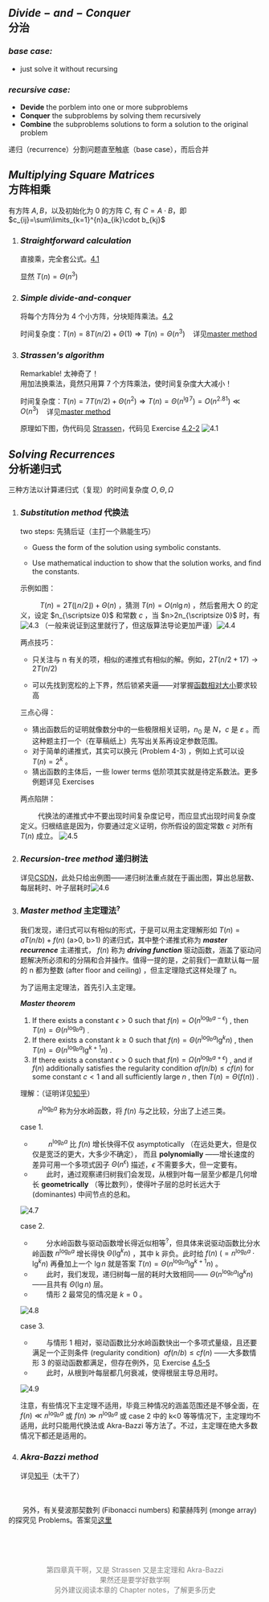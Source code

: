 ## $Divide-and-Conquer$ <br>分治

### _base case:_

- just solve it without recursing

### _recursive case:_

- **Devide** the porblem into one or more subproblems <br>
- **Conquer** the subproblems by solving them recursively <br>
- **Combine** the subproblems solutions to form a solution to the original problem <br>

递归（recurrence）分割问题直至触底（base case），而后合并

## $Multiplying~Square~Matrices$ <br>方阵相乘

有方阵 $A, B$，以及初始化为 0 的方阵 $C$, 有 $C=A\cdot B$，即 $c_{ij}=\sum\limits_{k=1}^{n}a_{ik}\cdot b_{kj}$

1. ### _Straightforward calculation_

   直接乘，完全套公式。[4.1](../code/Chapter4/Text/4.1.1_matrixMultiply.c)

   显然 $T(n)=\Theta(n^3)$

2. ### _Simple divide-and-conquer_

   将每个方阵分为 4 个小方阵，分块矩阵乘法。[4.2](../code/Chapter4/Text/4.1.2_matrixMultiplyRecursive.c)

   时间复杂度：$T(n)=8T(n/2)+\Theta(1) \Longrightarrow   T(n)=\Theta(n^3)~~~$ 详见[master method](#mst)

3. ### _Strassen's algorithm_

   Remarkable! 太神奇了！<br>用加法换乘法，竟然只用算 7 个方阵乘法，使时间复杂度大大减小！

   时间复杂度：$T(n)=7T(n/2)+\Theta(n^2) \Longrightarrow T(n)=\Theta(n^{\lg 7})=O(n^{2.81}) \ll O(n^3)~~~$ 详见[master method](#mst)

   原理如下图，伪代码见 [Strassen](../imgs/Ch4/4.2.png)，代码见 Exercise [4.2-2](../code/Chapter4/Exercises/4.2-2.c)
   ![4.1](../imgs/Ch4/4.1.png)

## $Solving~Recurrences$ <br>分析递归式

三种方法以计算递归式（复现）的时间复杂度 $O,\Theta,\Omega$

1.  ### _Substitution method_ 代换法

    two steps: 先猜后证（主打一个熟能生巧）

    - Guess the form of the solution using symbolic constants.

    - Use mathematical induction to show that the solution works, and find the constants.

    示例如图：

    &#8195;&#8195;&#8194; $T(n)=2T(\lfloor n/2\rfloor)+\Theta(n)$ ，猜测 $T(n)=O(n\lg n)$ ，然后套用大 O 的定义，设定 $n_{\scriptsize 0}$ 和常数 $c$ ，当 $n>2n_{\scriptsize 0}$ 时，有 ![4.3](../imgs/Ch4/4.3.png) （一般来说证到这里就行了，但这版算法导论更加严谨）![4.4](../imgs/Ch4/4.4.png)

    两点技巧：

    - 只关注与 n 有关的项，相似的递推式有相似的解。例如，$2T(n/2+17)\to 2T(n/2)$

    - 可以先找到宽松的上下界，然后锁紧夹逼——对掌握[函数相对大小](../code/Chapter3/Problems/3-3.md)要求较高

    三点心得：

    - 猜出函数后的证明就像数分中的一些极限相关证明，$n_{\scriptscriptstyle 0}$ 是 $N$，$c$ 是 $\varepsilon$ 。而这种题主打一个（在草稿纸上）先写出关系再设定参数范围。
    - 对于简单的递推式，其实可以换元 (Problem 4-3) ，例如上式可以设 $T(n)=2^k$ 。
    - 猜出函数的主体后，一些 lower terms 低阶项其实就是待定系数法。更多例题详见 Exercises

    两点陷阱：

    &#8195;&#8195;&#8194;代换法的递推式中不要出现时间复杂度记号，而应显式出现时间复杂度定义。归根结底是因为，你要通过定义证明，你所假设的固定常数 $c$ 对所有 $T(n)$ 成立。
    ![4.5](../imgs/Ch4/4.5.png)

2.  ### _Recursion-tree method_ 递归树法

    详见[CSDN](https://blog.csdn.net/yangtzhou/article/details/105339108)，此处只给出例图——递归树法重点就在于画出图，算出总层数、每层耗时、叶子层耗时![4.6](../imgs/Ch4/4.6.png)

3.  ### _Master method_ 主定理法$^?$ <span id=mst></span>

    我们发现，递归式可以有相似的形式，于是可以用主定理解形如 $T(n)=aT(n/b)+f(n)$ (a>0, b>1) 的递归式，其中整个递推式称为 **_master recurrence_** 主递推式， $f(n)$ 称为 _**driving function**_ 驱动函数，涵盖了驱动问题解决所必须和的分隔和合并操作。值得一提的是，之前我们一直默认每一层的 n 都为整数 (after floor and ceiling) ，但主定理隐式这样处理了 n。

    为了运用主定理法，首先引入主定理。

    **_Master theorem_**

    1. If there exists a constant $\epsilon>0$ such that $f(n)=O\left(n^{\log _{b} a-\epsilon}\right)$ , then $T(n)= \Theta\left(n^{\log _{b} a}\right)$ .
    2. If there exists a constant $k \geqslant 0$ such that $f(n)=\Theta\left(n^{\log _{b} a} \lg ^{k} n\right)$ , then $T(n)= \Theta\left(n^{\log _{b} a} \lg ^{k+1} n\right)$ .
    3. If there exists a constant $\epsilon>0$ such that $f(n)=\Omega\left(n^{\log _{b} a+\epsilon}\right)$ , and if $f(n)$ additionally satisfies the regularity condition $af(n/b) \leqslant c f(n)$ for some constant $c<1$ and all sufficiently large $n$ , then $T(n)=\Theta(f(n))$ .

    理解：（证明详见[知乎](https://zhuanlan.zhihu.com/p/529434777)）

    &#8195;&#8195;&#8194;$n^{\log_b a}$ 称为分水岭函数，将 $f(n)$ 与之比较，分出了上述三类。

    case 1.

    - &#8195;&#8195; $n^{\log_b a}$ 比 $f(n)$ 增长快得不仅 asymptotically （在远处更大，但是仅仅是宽泛的更大，大多少不确定）， 而且 **polynomially** ——增长速度的差异可用一个多项式因子 $\Theta(n^\epsilon)$ 描述，$\epsilon$ 不需要多大，但一定要有。
    - &#8195;&#8195;此时，通过观察递归树我们会发现，从根到叶每一层至少都是几何增长 **geometrically** （等比数列），使得叶子层的总时长远大于 (dominantes) 中间节点的总和。

    ![4.7](../imgs/Ch4/4.7.png)

    case 2.

    - &#8195;&#8195;分水岭函数与驱动函数增长得近似相等$^?$，但具体来说驱动函数比分水岭函数 $n^{\log_ba}$ 增长得快 $\Theta (\lg^k n)$ ，其中 k 非负。此时给 $f(n)~(=n^{\log_ba} \cdot \lg^kn)$ 再叠加上一个 $\lg n$ 就是答案 $T(n)=\Theta(n^{\log_ba} \lg^{k+1}n)$ 。
    - &#8195;&#8195;此时，我们发现，递归树每一层的耗时大致相同—— $\Theta(n^{\log_ba}\lg^kn)$ ——且共有 $\Theta(\lg n)$ 层。
    - &#8195;&#8195;情形 2 最常见的情况是 $k=0$ 。

    ![4.8](../imgs/Ch4/4.8.png)

    case 3.

    - &#8195;&#8195;与情形 1 相对，驱动函数比分水岭函数快出一个多项式量级，且还要满足一个正则条件 (regularity condition) $~af(n/b)\leqslant cf(n)$ ——大多数情形 3 的驱动函数都满足，但存在例外，见 Exercise [4.5-5](../code/Chapter4/Exercises/4.5-5.md)
    - &#8195;&#8195;此时，从根到叶每层都几何衰减，使得根层主导总用时。

    ![4.9](../imgs/Ch4/4.9.png)

    注意，有些情况下主定理不适用，毕竟三种情况的涵盖范围还是不够全面，在 $f(n)\ll n^{\log_ba}$ 或 $f(n)\gg n^{\log_ba}$ 或 case 2 中的 k<0 等等情况下，主定理均不适用，此时只能用代换法或 Akra-Bazzi 等方法了。不过，主定理在绝大多数情况下都还是适用的。

4.  ### _Akra-Bazzi method_

    详见[知乎](https://zhuanlan.zhihu.com/p/542523546)（太干了）

<br><br>
&#8195;&#8195;另外，有关斐波那契数列 (Fibonacci numbers) 和蒙赫阵列 (monge array) 的探究见 Problems。答案见[这里](https://ujimatsu-chiya.github.io/INTRODUCTION-TO-ALGORITHMS/4-Problems/#section-4)

<br><br><br><div style="color: grey; text-align: center; font-size:14px">第四章真干啊，又是 Strassen 又是主定理和 Akra-Bazzi <br> 果然还是要学好数学啊 <br> 另外建议阅读本章的 Chapter notes，了解更多历史</div>
